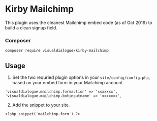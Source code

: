 # Kirby Mailchimp

This plugin uses the cleanest Mailchimp embed code (as of Oct 2019) to build a clean signup field.

### Composer

```
composer require visualdialogue/kirby-mailchimp
```
<!-- 
****

## Commerical Usage

This plugin is free but if you use it in a commercial project please consider to
- [make a donation 🍻](https://paypal.me/hashandsalt?locale.x=en_GB) or
- [buy a Kirby license using this affiliate link](https://a.paddle.com/v2/click/1129/36141?link=1170)

****
 -->

## Usage

1. Set the two requried plugin options in your `site/config/config.php`, based on your embed form in your Mailchimp account.

```
'visualdialogue.mailchimp.formaction' => 'xxxxxxx',
'visualdialogue.mailchimp.botinputname' => 'xxxxxxx',
```

2. Add the snippet to your site.

```
<?php snippet('mailchimp-form') ?>
```